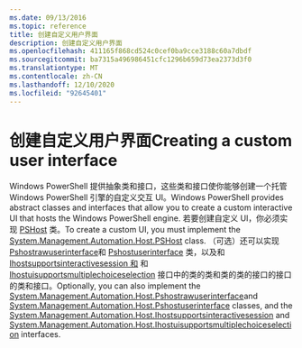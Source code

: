 ```yaml
---
ms.date: 09/13/2016
ms.topic: reference
title: 创建自定义用户界面
description: 创建自定义用户界面
ms.openlocfilehash: 411165f868cd524c0cef0ba9cce3188c60a7dbdf
ms.sourcegitcommit: ba7315a496986451cfc1296b659d73ea2373d3f0
ms.translationtype: MT
ms.contentlocale: zh-CN
ms.lasthandoff: 12/10/2020
ms.locfileid: "92645401"
---
```

# <a name="creating-a-custom-user-interface"></a><span data-ttu-id="94410-103">创建自定义用户界面</span><span class="sxs-lookup"><span data-stu-id="94410-103">Creating a custom user interface</span></span>

<span data-ttu-id="94410-104">Windows PowerShell 提供抽象类和接口，这些类和接口使你能够创建一个托管 Windows PowerShell 引擎的自定义交互 UI。</span><span class="sxs-lookup"><span data-stu-id="94410-104">Windows PowerShell provides abstract classes and interfaces that allow you to create a custom interactive UI that hosts the Windows PowerShell engine.</span></span> <span data-ttu-id="94410-105">若要创建自定义 UI，你必须实现 [PSHost](/dotnet/api/System.Management.Automation.Host.PSHost) 类。</span><span class="sxs-lookup"><span data-stu-id="94410-105">To create a custom UI, you must implement the [System.Management.Automation.Host.PSHost](/dotnet/api/System.Management.Automation.Host.PSHost) class.</span></span> <span data-ttu-id="94410-106">（可选）还可以实现 [Pshostrawuserinterface](/dotnet/api/System.Management.Automation.Host.PSHostRawUserInterface)和 [Pshostuserinterface](/dotnet/api/System.Management.Automation.Host.PSHostUserInterface) 类，以及和 [Ihostsupportsinteractivesession 和](/dotnet/api/System.Management.Automation.Host.IHostSupportsInteractiveSession) 和 [Ihostuisupportsmultiplechoiceselection](/dotnet/api/System.Management.Automation.Host.IHostUISupportsMultipleChoiceSelection) 接口中的类的类和类的类的接口的接口的类和接口。</span><span class="sxs-lookup"><span data-stu-id="94410-106">Optionally, you can also implement the [System.Management.Automation.Host.Pshostrawuserinterface](/dotnet/api/System.Management.Automation.Host.PSHostRawUserInterface)and [System.Management.Automation.Host.Pshostuserinterface](/dotnet/api/System.Management.Automation.Host.PSHostUserInterface) classes, and the [System.Management.Automation.Host.Ihostsupportsinteractivesession](/dotnet/api/System.Management.Automation.Host.IHostSupportsInteractiveSession) and [System.Management.Automation.Host.Ihostuisupportsmultiplechoiceselection](/dotnet/api/System.Management.Automation.Host.IHostUISupportsMultipleChoiceSelection) interfaces.</span></span>
